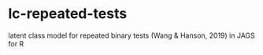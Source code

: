 # lc-repeated-tests
latent class model for repeated binary tests (Wang &amp; Hanson, 2019) in JAGS for R
